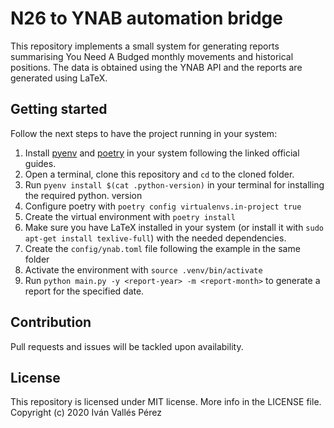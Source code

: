 # N26 to YNAB automation bridge
This repository implements a small system for generating reports summarising You Need A Budged monthly movements and historical positions. The data is obtained using the YNAB API and the reports are generated using LaTeX.

## Getting started
Follow the next steps to have the project running in your system:

1. Install [pyenv](https://github.com/pyenv/pyenv) and [poetry](https://python-poetry.org/) in your system following the linked official guides.
2. Open a terminal, clone this repository and `cd` to the cloned folder.
3. Run `pyenv install $(cat .python-version)` in your terminal for installing the required python.
   version
4. Configure poetry with `poetry config virtualenvs.in-project true`
5. Create the virtual environment with `poetry install`
6. Make sure you have LaTeX installed in your system (or install it with `sudo apt-get install texlive-full`) with the needed dependencies.
7. Create the `config/ynab.toml` file following the example in the same folder
8. Activate the environment with `source .venv/bin/activate`
9. Run `python main.py -y <report-year> -m <report-month>` to generate a report for the specified date.

## Contribution
Pull requests and issues will be tackled upon availability.

## License
This repository is licensed under MIT license. More info in the LICENSE file. Copyright (c) 2020 Iván Vallés Pérez